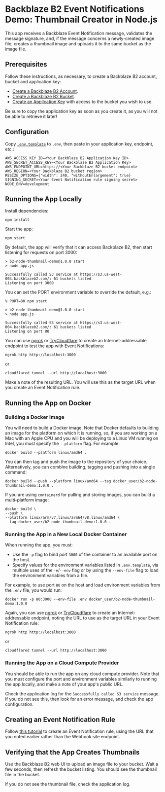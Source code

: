 # Backblaze B2 Event Notifications Demo: Thumbnail Creator in Node.js

This app receives a Backblaze Event Notification message, validates the 
message signature, and, if the message concerns a newly-created image
file, creates a thumbnail image and uploads it to the same bucket as
the image file.

## Prerequisites

Follow these instructions, as necessary, to create a Backblaze B2 account, 
bucket and application key:

* [Create a Backblaze B2 Account](https://www.backblaze.com/sign-up/cloud-storage).
* [Create a Backblaze B2 Bucket](https://www.backblaze.com/docs/cloud-storage-create-and-manage-buckets).
* [Create an Application Key](https://www.backblaze.com/docs/cloud-storage-create-and-manage-app-keys#create-an-app-key) with access to the bucket you wish to use.

Be sure to copy the application key as soon as you create it, as you will not be able to retrieve it later!

## Configuration

Copy [`.env.template`](.env.template) to `.env`, then paste in your application 
key, endpoint, etc.:

```dotenv
AWS_ACCESS_KEY_ID=<Your Backblaze B2 Application Key ID>
AWS_SECRET_ACCESS_KEY=<Your Backblaze B2 Application Key>
AWS_ENDPOINT_URL=https://<Your Backblaze B2 bucket endpoint>
AWS_REGION=<Your Backblaze B2 bucket region>
RESIZE_OPTIONS={"width": 240, "withoutEnlargement": true}
SIGNING_SECRET=<Your Event Notification rule signing secret>
NODE_ENV=development
```

## Running the App Locally

Install dependencies:

```shell
npm install
```

Start the app:

```shell
npm start
```

By default, the app will verify that it can access Backblaze B2, then start 
listening for requests on port 3000:

```console
> b2-node-thumbnail-demo@1.0.0 start
> node app.js

Successfully called S3 service at https://s3.us-west-004.backblazeb2.com/: 61 buckets listed
Listening on port 3000
```

You can set the PORT environment variable to override the default, e.g.:

```console
% PORT=80 npm start

> b2-node-thumbnail-demo@1.0.0 start
> node app.js

Successfully called S3 service at https://s3.us-west-004.backblazeb2.com/: 61 buckets listed
Listening on port 80
```

You can use [ngrok](https://ngrok.com/) or [TryCloudflare](https://developers.cloudflare.com/cloudflare-one/connections/connect-networks/do-more-with-tunnels/trycloudflare/) to create
an Internet-addressable endpoint to test the app with Event Notifications:

```shell
ngrok http http://localhost:3000
```

or

```shell
cloudflared tunnel --url http://localhost:3000
```

Make a note of the resulting URL. You will use this as the target URL 
when you create an Event Notification rule. 

## Running the App on Docker

### Building a Docker Image

You will need to build a Docker image. Note that Docker defaults to building an image for
the platform on which it is running, so, if you are working on a Mac with an Apple CPU and 
you will be deploying to a Linux VM running on Intel, you must specify the `--platform` flag.
For example:

```shell
docker build --platform linux/amd64 .
```

You can then tag and push the image to the repository of your choice. 
Alternatively, you can combine building, tagging and pushing into a single command: 

```shell
docker build --push --platform linux/amd64 --tag docker_user/b2-node-thumbnail-demo:1.0.0 .
```

If you are using `containerd` for pulling and storing images, you can build a 
multi-platform image:

```shell
docker build \
--push \
--platform linux/arm/v7,linux/arm64/v8,linux/amd64 \
--tag docker_user/b2-node-thumbnail-demo:1.0.0 .
```

### Running the App in a New Local Docker Container

When running the app, you must:

* Use the `-p` flag to bind port `3000` of the container to an
  available port on the host.
* Specify values for the environment variables listed in `.env.template`, via 
multiple uses of the `-e`/`--env` flag or by using the `--env-file` flag to load
the environment variables from a file.

For example, to use port `80` on the host and load environment variables from 
the `.env` file, you would run:

```shell
docker run -p 80:3000 --env-file .env docker_user/b2-node-thumbnail-demo:1.0.0
```

Again, you can use [ngrok](https://ngrok.com/) or [TryCloudflare](https://developers.cloudflare.com/cloudflare-one/connections/connect-networks/do-more-with-tunnels/trycloudflare/) to create
an Internet-addressable endpoint, noting the URL to use as the target URL in your Event
Notification rule:

```shell
ngrok http http://localhost:3000
```

or

```shell
cloudflared tunnel --url http://localhost:3000
```

### Running the App on a Cloud Compute Provider

You should be able to run the app on any cloud compute provider. Note that 
you must configure the port and environment variables similarly to running 
the app locally, and make a note of your app's public URL.

Check the application log for the `Successfully called S3 service` message. 
If you do not see this, then look for an error message, and check the app
configuration.

## Creating an Event Notification Rule

Follow [this tutorial](https://www.backblaze.com/docs/cloud-storage-create-and-use-event-notifications) to create an Event Notification rule, using the URL that you noted earlier rather than the Webhook.site endpoint.

## Verifying that the App Creates Thumbnails

Use the Backblaze B2 web UI to upload an image file to your bucket. Wait a few seconds, then refresh the bucket listing. You should see the thumbnail file in the bucket.

If you do not see the thumbnail file, check the application log.
